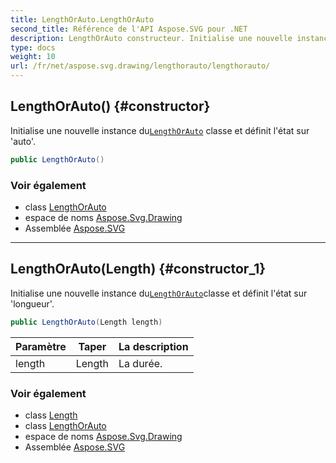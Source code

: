 ```yaml
---
title: LengthOrAuto.LengthOrAuto
second_title: Référence de l'API Aspose.SVG pour .NET
description: LengthOrAuto constructeur. Initialise une nouvelle instance duLengthOrAuto classe et définit létat sur auto.
type: docs
weight: 10
url: /fr/net/aspose.svg.drawing/lengthorauto/lengthorauto/
---
```

## LengthOrAuto() {#constructor}

Initialise une nouvelle instance du[`LengthOrAuto`](../) classe et définit l'état sur 'auto'.

```csharp
public LengthOrAuto()
```

### Voir également

* class [LengthOrAuto](../)
* espace de noms [Aspose.Svg.Drawing](../../lengthorauto/)
* Assemblée [Aspose.SVG](../../../)

---

## LengthOrAuto(Length) {#constructor_1}

Initialise une nouvelle instance du[`LengthOrAuto`](../)classe et définit l'état sur 'longueur'.

```csharp
public LengthOrAuto(Length length)
```

| Paramètre | Taper | La description |
| --- | --- | --- |
| length | Length | La durée. |

### Voir également

* class [Length](../../length/)
* class [LengthOrAuto](../)
* espace de noms [Aspose.Svg.Drawing](../../lengthorauto/)
* Assemblée [Aspose.SVG](../../../)



